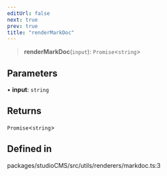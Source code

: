 ```yaml
---
editUrl: false
next: true
prev: true
title: "renderMarkDoc"
---
```


> **renderMarkDoc**(`input`): `Promise`\<`string`\>

## Parameters

• **input**: `string`

## Returns

`Promise`\<`string`\>

## Defined in

packages/studioCMS/src/utils/renderers/markdoc.ts:3
